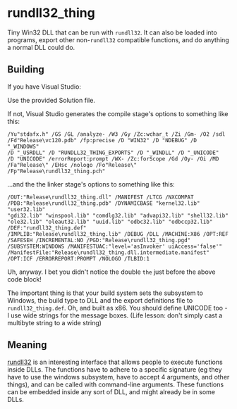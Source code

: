 # rundll32_thing

Tiny Win32 DLL that can be run with `rundll32`. It can also be loaded into 
programs, export other non-`rundll32` compatible functions, and do anything a 
normal DLL could do.

## Building

If you have Visual Studio: 

Use the provided Solution file.


If not, Visual Studio generates the compile stage's options to something like
this: 

    /Yu"stdafx.h" /GS /GL /analyze- /W3 /Gy /Zc:wchar_t /Zi /Gm- /O2 /sdl 
    /Fd"Release\vc120.pdb" /fp:precise /D "WIN32" /D "NDEBUG" /D "_WINDOWS" 
    /D "_USRDLL" /D "RUNDLL32_THING_EXPORTS" /D "_WINDLL" /D "_UNICODE" 
    /D "UNICODE" /errorReport:prompt /WX- /Zc:forScope /Gd /Oy- /Oi /MD 
    /Fa"Release\" /EHsc /nologo /Fo"Release\" /Fp"Release\rundll32_thing.pch"

...and the the linker stage's options to something like this:

    /OUT:"Release\rundll32_thing.dll" /MANIFEST /LTCG /NXCOMPAT 
    /PDB:"Release\rundll32_thing.pdb" /DYNAMICBASE "kernel32.lib" "user32.lib" 
    "gdi32.lib" "winspool.lib" "comdlg32.lib" "advapi32.lib" "shell32.lib" 
    "ole32.lib" "oleaut32.lib" "uuid.lib" "odbc32.lib" "odbccp32.lib" 
    /DEF:"rundll32_thing.def" 
    /IMPLIB:"Release\rundll32_thing.lib" /DEBUG /DLL /MACHINE:X86 /OPT:REF 
    /SAFESEH /INCREMENTAL:NO /PGD:"Release\rundll32_thing.pgd" 
    /SUBSYSTEM:WINDOWS /MANIFESTUAC:"level='asInvoker' uiAccess='false'" 
    /ManifestFile:"Release\rundll32_thing.dll.intermediate.manifest" 
    /OPT:ICF /ERRORREPORT:PROMPT /NOLOGO /TLBID:1 

Uh, anyway. I bet you didn't notice the double `the` just before the above code
block! 

The important thing is that your build system sets the subsystem to Windows, the
build type to DLL and the export definitions file to `rundll32_thing.def`. Oh, 
and built as x86. You should define UNICODE too - I use wide strings for the 
message boxes. (Life lesson: don't simply cast a multibyte string to a wide 
string)

## Meaning

[rundll32][rd] is an interesting interface that allows people to execute 
functions inside DLLs. The functions have to adhere to a specific signature (eg 
they have to use the windows subsystem, have to accept 4 arguments, and other 
things), and can be called with command-line arguments. These functions can be
embedded inside any sort of DLL, and might already be in some DLLs. 

[rd]: https://support.microsoft.com/en-us/kb/164787


